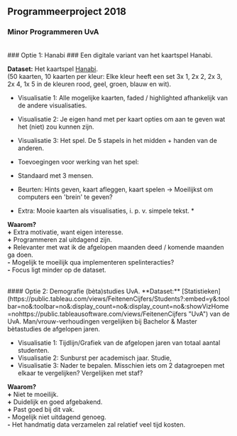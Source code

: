 ## Programmeerproject 2018
### Minor Programmeren UvA

</br>
### Optie 1: Hanabi ###
Een digitale variant van het kaartspel Hanabi. 

**Dataset:** Het kaartspel [Hanabi](https://en.wikipedia.org/wiki/Hanabi_(card_game)).  
(50 kaarten, 10 kaarten per kleur: Elke kleur heeft een set 3x 1, 2x 2, 2x 3, 2x 4, 1x 5 in de kleuren rood, geel, groen, blauw en wit).

* Visualisatie 1: Alle mogelijke kaarten, faded / highlighted afhankelijk van de andere visualisaties. 
* Visualisatie 2: Je eigen hand met per kaart opties om aan te geven wat het (niet) zou kunnen zijn.
* Visualisatie 3: Het spel. De 5 stapels in het midden + handen van de anderen. 

* Toevoegingen voor werking van het spel: 
* Standaard met 3 mensen. 
* Beurten: Hints geven, kaart afleggen, kaart spelen -> Moeilijkst om computers een 'brein' te geven?
* Extra: Mooie kaarten als visualisaties, i. p. v. simpele tekst. *

**Waarom?**  
**+**  Extra motivatie, want eigen interesse.  
**+**  Programmeren zal uitdagend zijn.  
**+**  Relevanter met wat ik de afgelopen maanden deed / komende maanden ga doen.  
**-**  Mogelijk te moeilijk qua implementeren spelinteracties?  
**-**  Focus ligt minder op de dataset.  


</br>
#### Optie 2: Demografie (bèta)studies UvA.
**Dataset:** [Statistieken](https://public.tableau.com/views/FeitenenCijfers/Students?:embed=y&:toolbar=no&:toolbar=no&:display_count=no&:display_count=no&:showVizHome=nohttps://public.tableausoftware.com/views/FeitenenCijfers "UvA") van de UvA.  
Man/vrouw-verhoudingen vergelijken bij Bachelor & Master bètastudies de afgelopen jaren.

* Visualisatie 1: Tijdlijn/Grafiek van de afgelopen jaren van totaal aantal studenten.
* Visualisatie 2: Sunburst per academisch jaar. Studie, 
* Visualisatie 3: Nader te bepalen. Misschien iets om 2 datagroepen met elkaar te vergelijken? Vergelijken met staf?

**Waarom?**  
**+**  Niet te moeilijk.  
**+**  Duidelijk en goed afgebakend.  
**+**  Past goed bij dit vak.  
**-**  Mogelijk niet uitdagend genoeg.  
**-**  Het handmatig data verzamelen zal relatief veel tijd kosten.
